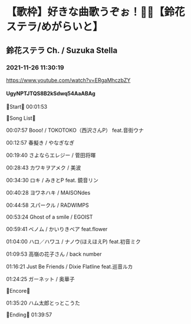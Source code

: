 # 【歌枠】好きな曲歌うぞぉ！🔔🔔【鈴花ステラ/めがらいと】
## 鈴花ステラ Ch. / Suzuka Stella
### 2021-11-26 11:30:19
https://www.youtube.com/watch?v=ERgaMhczbZY
#### UgyNPTJTQS8B2kSdwq54AaABAg
🔔Start🔔 00:01:53



🔔Song List🔔

00:07:57 Booo! / TOKOTOKO（西沢さんP） feat.音街ウナ

00:12:57 春擬き / やなぎなぎ

00:19:40 さよならエレジー / 菅田将暉

00:28:43 カワキヲアメク / 美波

00:34:30 ロキ / みきとP feat. 鏡音リン

00:40:28 ヨワネハキ / MAISONdes

00:44:58 スパークル / RADWIMPS

00:53:24 Ghost of a smile / EGOIST

00:59:41 ベノム / かいりきベア feat.flower

01:04:00 ハロ／ハワユ / ナノウ(ほえほえP) feat.初音ミク

01:09:53 高嶺の花子さん / back number

01:16:21 Just Be Friends / Dixie Flatline feat.巡音ルカ

01:24:25 ガーネット / 奥華子



🔔Encore🔔

01:35:20 ハム太郎とっとこうた



🔔Ending🔔 01:39:57


